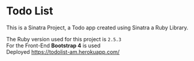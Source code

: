 # Todo List

This is a Sinatra Project, a Todo app created using Sinatra a Ruby Library.

The Ruby version used for this project is `2.5.3`  
For the Front-End **Bootstrap 4** is used  
Deployed https://todolist-am.herokuapp.com/


